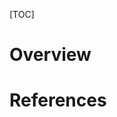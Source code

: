 [TOC]

# Overview


# References

[religious-trends-1]: https://www.futurist.com/articles-archive/future-trends-in-american-religion/
[religious-trends-2]: https://www.huffingtonpost.com/entry/american-religion-trends_us_570c21cee4b0836057a235ad
